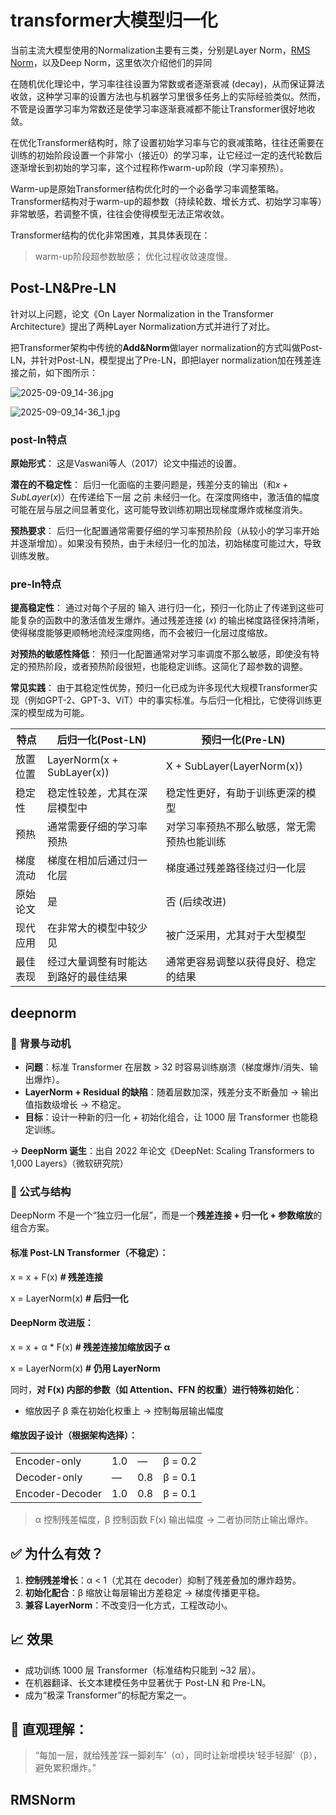 # transformer大模型归一化

当前主流大模型使用的Normalization主要有三类，分别是Layer Norm，[RMS Norm](https://zhida.zhihu.com/search?content_id=225975397&content_type=Article&match_order=1&q=RMS+Norm&zd_token=eyJhbGciOiJIUzI1NiIsInR5cCI6IkpXVCJ9.eyJpc3MiOiJ6aGlkYV9zZXJ2ZXIiLCJleHAiOjE3NTc1NzE4NDUsInEiOiJSTVMgTm9ybSIsInpoaWRhX3NvdXJjZSI6ImVudGl0eSIsImNvbnRlbnRfaWQiOjIyNTk3NTM5NywiY29udGVudF90eXBlIjoiQXJ0aWNsZSIsIm1hdGNoX29yZGVyIjoxLCJ6ZF90b2tlbiI6bnVsbH0._QqipVJi_Llfnq61FfFthxIJaqUvoeUGvsMWMD_tsyg&zhida_source=entity)，以及Deep Norm，这里依次介绍他们的异同

在随机优化理论中，学习率往往设置为常数或者逐渐衰减 (decay)，从而保证算法收敛，这种学习率的设置方法也与机器学习里很多任务上的实际经验类似。然而，不管是设置学习率为常数还是使学习率逐渐衰减都不能让Transformer很好地收敛。

在优化Transformer结构时，除了设置初始学习率与它的衰减策略，往往还需要在训练的初始阶段设置一个非常小（接近0）的学习率，让它经过一定的迭代轮数后逐渐增长到初始的学习率，这个过程称作warm-up阶段（学习率预热）。

Warm-up是原始Transformer结构优化时的一个必备学习率调整策略。Transformer结构对于warm-up的超参数（持续轮数、增长方式、初始学习率等）非常敏感，若调整不慎，往往会使得模型无法正常收敛。

Transformer结构的优化非常困难，其具体表现在：

> warm-up阶段超参数敏感；
> 优化过程收敛速度慢。

## Post-LN&Pre-LN

针对以上问题，论文《On Layer Normalization in the Transformer Architecture》提出了两种Layer Normalization方式并进行了对比。

把Transformer架构中传统的**Add&Norm**做layer normalization的方式叫做Post-LN，并针对Post-LN，模型提出了Pre-LN，即把layer normalization加在残差连接之前，如下图所示：

![2025-09-09_14-36.jpg](https://cdn.jsdelivr.net/gh/zilong-ding/note-gen-image-sync@main/2987a49e-e8a4-4d29-b1ce-b375dd621638.jpeg)

![2025-09-09_14-36_1.jpg](https://cdn.jsdelivr.net/gh/zilong-ding/note-gen-image-sync@main/01d370cd-f9b3-4ba2-8883-7f03ba612dc3.jpeg)


### post-ln特点

**原始形式**： 这是Vaswani等人（2017）论文中描述的设置。

**潜在的不稳定性**： 后归一化面临的主要问题是，残差分支的输出（和$x+SubLayer(x)$）在传递给下一层 之前 未经归一化。在深度网络中，激活值的幅度可能在层与层之间显著变化，这可能导致训练初期出现梯度爆炸或梯度消失。

**预热要求**： 后归一化配置通常需要仔细的学习率预热阶段（从较小的学习率开始并逐渐增加）。如果没有预热，由于未经归一化的加法，初始梯度可能过大，导致训练发散。

### pre-ln特点

**提高稳定性**： 通过对每个子层的 输入 进行归一化，预归一化防止了传递到这些可能复杂的函数中的激活值发生爆炸。通过残差连接 (𝑥) 的输出梯度路径保持清晰，使得梯度能够更顺畅地流经深度网络，而不会被归一化层过度缩放。

**对预热的敏感性降低**： 预归一化配置通常对学习率调度不那么敏感，即使没有特定的预热阶段，或者预热阶段很短，也能稳定训练。这简化了超参数的调整。

**常见实践**： 由于其稳定性优势，预归一化已成为许多现代大规模Transformer实现（例如GPT-2、GPT-3、ViT）中的事实标准。与后归一化相比，它使得训练更深的模型成为可能。


| 特点     | 后归一化(Post-LN)                    | 预归一化(Pre-LN)                           |
| -------- | ------------------------------------ | ------------------------------------------ |
| 放置位置 | LayerNorm(x + SubLayer(x))           | X + SubLayer(LayerNorm(x))                 |
| 稳定性   | 稳定性较差，尤其在深层模型中         | 稳定性更好，有助于训练更深的模型           |
| 预热     | 通常需要仔细的学习率预热             | 对学习率预热不那么敏感，常无需预热也能训练 |
| 梯度流动 | 梯度在相加后通过归一化层             | 梯度通过残差路径绕过归一化层               |
| 原始论文 | 是                                   | 否 (后续改进)                              |
| 现代应用 | 在非常大的模型中较少见               | 被广泛采用，尤其对于大型模型               |
| 最佳表现 | 经过大量调整有时能达到路好的最佳结果 | 通常更容易调整以获得良好、稳定的结果       |


## deepnorm

### 📌 背景与动机

* **问题**：标准 Transformer 在层数 > 32 时容易训练崩溃（梯度爆炸/消失、输出爆炸）。
* **LayerNorm + Residual 的缺陷**：随着层数加深，残差分支不断叠加 → 输出值指数级增长 → 不稳定。
* **目标**：设计一种新的归一化 + 初始化组合，让 1000 层 Transformer 也能稳定训练。

→ **DeepNorm 诞生**：出自 2022 年论文《DeepNet: Scaling Transformers to 1,000 Layers》（微软研究院）

### 🧮 公式与结构

DeepNorm 不是一个“独立归一化层”，而是一个**残差连接 + 归一化 + 参数缩放**的组合方案。

#### 标准 Post-LN Transformer（不稳定）：

x = x + F(x)          **# 残差连接**

x = LayerNorm(x)      **# 后归一化**

#### DeepNorm 改进版：

x = x + α \* F(x)      **# 残差连接加缩放因子 α**

x = LayerNorm(x)      **# 仍用 LayerNorm**

同时，**对 F(x) 内部的参数（如 Attention、FFN 的权重）进行特殊初始化**：

* 缩放因子 β 乘在初始化权重上 → 控制每层输出幅度

#### 缩放因子设计（根据架构选择）：


|                 |     |     |          |
| --------------- | --- | --- | -------- |
| Encoder-only    | 1.0 | —  | β = 0.2 |
| Decoder-only    | —  | 0.8 | β = 0.1 |
| Encoder-Decoder | 1.0 | 0.8 | β = 0.1 |

> α 控制残差幅度，β 控制函数 F(x) 输出幅度 → 二者协同防止输出爆炸。

## ✅ 为什么有效？

1. **控制残差增长**：α < 1（尤其在 decoder）抑制了残差叠加的爆炸趋势。
2. **初始化配合**：β 缩放让每层输出方差稳定 → 梯度传播更平稳。
3. **兼容 LayerNorm**：不改变归一化方式，工程改动小。

## 📈 效果

* 成功训练 1000 层 Transformer（标准结构只能到 \~32 层）。
* 在机器翻译、长文本建模任务中显著优于 Post-LN 和 Pre-LN。
* 成为“极深 Transformer”的标配方案之一。

## 🧠 直观理解：

> “每加一层，就给残差‘踩一脚刹车’（α），同时让新增模块‘轻手轻脚’（β），避免累积爆炸。”
>






## RMSNorm
